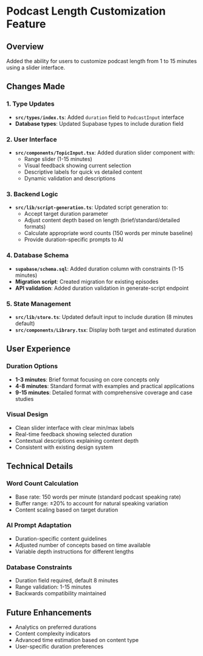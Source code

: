 # Podcast Length Customization Feature

## Overview
Added the ability for users to customize podcast length from 1 to 15 minutes using a slider interface.

## Changes Made

### 1. Type Updates
- **`src/types/index.ts`**: Added `duration` field to `PodcastInput` interface
- **Database types**: Updated Supabase types to include duration field

### 2. User Interface
- **`src/components/TopicInput.tsx`**: Added duration slider component with:
  - Range slider (1-15 minutes)
  - Visual feedback showing current selection
  - Descriptive labels for quick vs detailed content
  - Dynamic validation and descriptions

### 3. Backend Logic
- **`src/lib/script-generation.ts`**: Updated script generation to:
  - Accept target duration parameter
  - Adjust content depth based on length (brief/standard/detailed formats)
  - Calculate appropriate word counts (150 words per minute baseline)
  - Provide duration-specific prompts to AI

### 4. Database Schema
- **`supabase/schema.sql`**: Added duration column with constraints (1-15 minutes)
- **Migration script**: Created migration for existing episodes
- **API validation**: Added duration validation in generate-script endpoint

### 5. State Management
- **`src/lib/store.ts`**: Updated default input to include duration (8 minutes default)
- **`src/components/Library.tsx`**: Display both target and estimated duration

## User Experience

### Duration Options
- **1-3 minutes**: Brief format focusing on core concepts only
- **4-8 minutes**: Standard format with examples and practical applications  
- **9-15 minutes**: Detailed format with comprehensive coverage and case studies

### Visual Design
- Clean slider interface with clear min/max labels
- Real-time feedback showing selected duration
- Contextual descriptions explaining content depth
- Consistent with existing design system

## Technical Details

### Word Count Calculation
- Base rate: 150 words per minute (standard podcast speaking rate)
- Buffer range: ±20% to account for natural speaking variation
- Content scaling based on target duration

### AI Prompt Adaptation
- Duration-specific content guidelines
- Adjusted number of concepts based on time available
- Variable depth instructions for different lengths

### Database Constraints
- Duration field required, default 8 minutes
- Range validation: 1-15 minutes
- Backwards compatibility maintained

## Future Enhancements
- Analytics on preferred durations
- Content complexity indicators
- Advanced time estimation based on content type
- User-specific duration preferences
